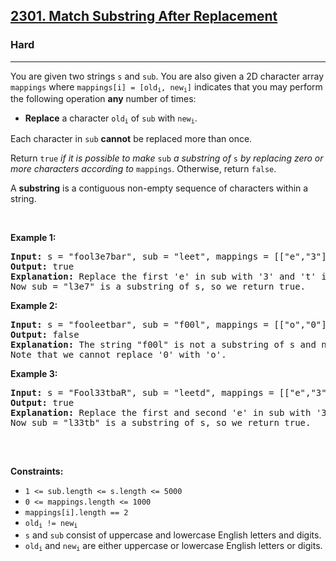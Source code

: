 <h2><a href="https://leetcode.com/problems/match-substring-after-replacement/">2301. Match Substring After Replacement</a></h2><h3>Hard</h3><hr><div bis_skin_checked="1"><p>You are given two strings <code>s</code> and <code>sub</code>. You are also given a 2D character array <code>mappings</code> where <code>mappings[i] = [old<sub>i</sub>, new<sub>i</sub>]</code> indicates that you may perform the following operation <strong>any</strong> number of times:</p>

<ul>
	<li><strong>Replace</strong> a character <code>old<sub>i</sub></code> of <code>sub</code> with <code>new<sub>i</sub></code>.</li>
</ul>

<p>Each character in <code>sub</code> <strong>cannot</strong> be replaced more than once.</p>

<p>Return <code>true</code><em> if it is possible to make </em><code>sub</code><em> a substring of </em><code>s</code><em> by replacing zero or more characters according to </em><code>mappings</code>. Otherwise, return <code>false</code>.</p>

<p>A <strong>substring</strong> is a contiguous non-empty sequence of characters within a string.</p>

<p>&nbsp;</p>
<p><strong class="example">Example 1:</strong></p>

<pre><strong>Input:</strong> s = "fool3e7bar", sub = "leet", mappings = [["e","3"],["t","7"],["t","8"]]
<strong>Output:</strong> true
<strong>Explanation:</strong> Replace the first 'e' in sub with '3' and 't' in sub with '7'.
Now sub = "l3e7" is a substring of s, so we return true.</pre>

<p><strong class="example">Example 2:</strong></p>

<pre><strong>Input:</strong> s = "fooleetbar", sub = "f00l", mappings = [["o","0"]]
<strong>Output:</strong> false
<strong>Explanation:</strong> The string "f00l" is not a substring of s and no replacements can be made.
Note that we cannot replace '0' with 'o'.
</pre>

<p><strong class="example">Example 3:</strong></p>

<pre><strong>Input:</strong> s = "Fool33tbaR", sub = "leetd", mappings = [["e","3"],["t","7"],["t","8"],["d","b"],["p","b"]]
<strong>Output:</strong> true
<strong>Explanation:</strong> Replace the first and second 'e' in sub with '3' and 'd' in sub with 'b'.
Now sub = "l33tb" is a substring of s, so we return true.

</pre>

<p>&nbsp;</p>
<p><strong>Constraints:</strong></p>

<ul>
	<li><code>1 &lt;= sub.length &lt;= s.length &lt;= 5000</code></li>
	<li><code>0 &lt;= mappings.length &lt;= 1000</code></li>
	<li><code>mappings[i].length == 2</code></li>
	<li><code>old<sub>i</sub> != new<sub>i</sub></code></li>
	<li><code>s</code> and <code>sub</code> consist of uppercase and lowercase English letters and digits.</li>
	<li><code>old<sub>i</sub></code> and <code>new<sub>i</sub></code> are either uppercase or lowercase English letters or digits.</li>
</ul>
</div>